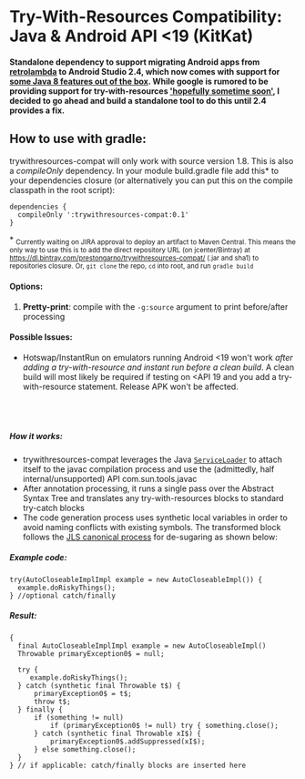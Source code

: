 Try-With-Resources Compatibility: Java & Android API <19 (KitKat)
======

#### Standalone dependency to support migrating Android apps from [retrolambda](https://github.com/orfjackal/retrolambda) to Android Studio 2.4, which now comes with support for [some Java 8 features out of the box]().  While google is rumored to be providing support for try-with-resources ['hopefully sometime soon'](https://www.reddit.com/r/androiddev/comments/65f2rb/java_8_language_features_support_update/dgaqpak/), I decided to go ahead and build a standalone tool to do this until 2.4 provides a fix.



## How to use with gradle:
trywithresources-compat will only work with source version 1.8. This is also a *compileOnly* dependency. In your module build.gradle file add this* to your dependencies closure (or alternatively you can put this on the compile classpath in the root script)\:

    dependencies {
      compileOnly ':trywithresources-compat:0.1'
    }

\* <sub>Currently waiting on JIRA approval to deploy an artifact to Maven Central. This means the only way to use this is to add the direct repository URL (on jcenter/Bintray) at https://dl.bintray.com/prestongarno/trywithresources-compat/ (.jar and sha1) to repositories closure. Or, `git clone` the repo, `cd` into root, and run `gradle build`</sub>
     
#### Options:
 1. **Pretty-print**: compile with the `-g:source` argument to print before/after processing
     
     
#### Possible Issues:
   * Hotswap/InstantRun on emulators running Android \<19 won't work *after adding a try-with-resource and instant run before a clean build*. A clean build will most likely be required if testing on \<API 19 and you add a try-with-resource statement. Release APK won't be affected.
<br><br><br><br>
     
     
##### **How it works:**

* trywithresources-compat leverages the Java [`ServiceLoader`](https://docs.oracle.com/javase/8/docs/api/java/util/ServiceLoader.html) to attach itself to the javac compilation process and use the (admittedly, half internal/unsupported) API com.sun.tools.javac 
* After annotation processing, it runs a single pass over the Abstract Syntax Tree and translates any try-with-resources blocks to standard try-catch blocks
* The code generation process uses synthetic local variables in order to avoid naming conflicts with existing symbols. The transformed block follows the [JLS canonical process](https://docs.oracle.com/javase/specs/jls/se7/html/jls-14.html#jls-14.20.3) for de-sugaring as shown below:

##### Example code:

    try(AutoCloseableImplImpl example = new AutoCloseableImpl()) {
      example.doRiskyThings();
    } //optional catch/finally

##### Result:

    {
      final AutoCloseableImplImpl example = new AutoCloseableImpl()
      Throwable primaryException0$ = null;

      try {
         example.doRiskyThings();
      } catch (synthetic final Throwable t$) {
          primaryException0$ = t$;
          throw t$;
      } finally {
          if (something != null) 
              if (primaryException0$ != null) try { something.close();
          } catch (synthetic final Throwable xI$) {
              primaryException0$.addSuppressed(xI$);
          } else something.close();
      }
    } // if applicable: catch/finally blocks are inserted here
    

